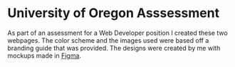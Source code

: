 # University of Oregon Asssessment

As part of an assessment for a Web Developer position I created these two webpages. The color scheme and the images used were based off a branding guide that was provided. The designs were created by me with mockups made in [Figma](https://www.figma.com/). 
